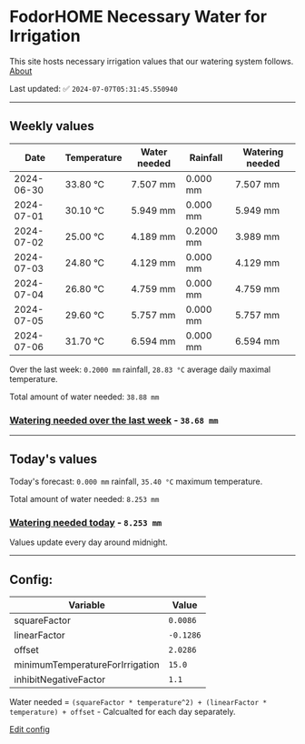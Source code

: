 # FodorHOME Necessary Water for Irrigation

This site hosts necessary irrigation values that our watering system follows. [About](https://github.com/redyau/irrigation)

Last updated: ✅ `2024-07-07T05:31:45.550940`

---

## Weekly values

| Date | Temperature | Water needed | Rainfall | Watering needed |
|-----|-----|-----|-----|-----|
| 2024-06-30 | 33.80 °C | 7.507 mm | 0.000 mm | 7.507 mm |
| 2024-07-01 | 30.10 °C | 5.949 mm | 0.000 mm | 5.949 mm |
| 2024-07-02 | 25.00 °C | 4.189 mm | 0.2000 mm | 3.989 mm |
| 2024-07-03 | 24.80 °C | 4.129 mm | 0.000 mm | 4.129 mm |
| 2024-07-04 | 26.80 °C | 4.759 mm | 0.000 mm | 4.759 mm |
| 2024-07-05 | 29.60 °C | 5.757 mm | 0.000 mm | 5.757 mm |
| 2024-07-06 | 31.70 °C | 6.594 mm | 0.000 mm | 6.594 mm |


Over the last week: `0.2000 mm` rainfall, `28.83 °C` average daily maximal temperature.

Total amount of water needed: `38.88 mm`

### [Watering needed over the last week](lastweek.txt) - `38.68 mm`

---

## Today's values

Today's forecast: `0.000 mm` rainfall, `35.40 °C` maximum temperature.

Total amount of water needed: `8.253 mm`

### [Watering needed today](today.txt) - `8.253 mm`

Values update every day around midnight.

---

## Config:

| Variable | Value |
|-----|-----|
| squareFactor | `0.0086` |
| linearFactor | `-0.1286` |
| offset | `2.0286` |
| minimumTemperatureForIrrigation | `15.0` |
| inhibitNegativeFactor | `1.1` |

Water needed = `(squareFactor * temperature^2) + (linearFactor * temperature) + offset` - Calcualted for each day separately.

[Edit config](https://github.com/RedyAu/irrigation/edit/main/config.json)
